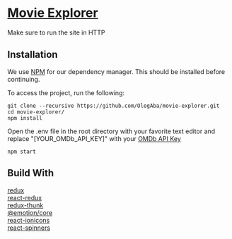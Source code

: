 # [Movie Explorer](http://oleg-movie-explorer.herokuapp.com/)
Make sure to run the site in HTTP

## Installation
We use [NPM](https://www.npmjs.com/get-npm) for our dependency manager. This should be installed before continuing.

To access the project, run the following:
```
git clone --recursive https://github.com/OlegAba/movie-explorer.git
cd movie-explorer/
npm install
```
Open the .env file in the root directory with your favorite text editor and replace "[YOUR_OMDb_API_KEY]" with your [OMDb API Key](http://www.omdbapi.com/)
```
npm start
```


## Build With
[redux](https://redux.js.org)\
[react-redux](https://react-redux.js.org)\
[redux-thunk](https://www.npmjs.com/package/redux-thunk)\
[@emotion/core](https://www.npmjs.com/package/@emotion/core)\
[react-ionicons](https://www.npmjs.com/package/react-ionicons)\
[react-spinners](https://www.npmjs.com/package/react-spinners)
